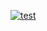 [![test](https://github.com/jhoek/UncommonSense.Asn/actions/workflows/test.yml/badge.svg)](https://github.com/jhoek/UncommonSense.Asn/actions/workflows/test.yml)